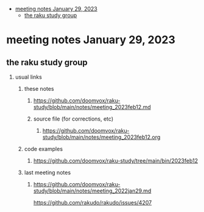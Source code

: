 - [meeting notes January 29, 2023](#org2afb995)
  - [the raku study group](#orgd382fd3)


<a id="org2afb995"></a>

# meeting notes January 29, 2023


<a id="orgd382fd3"></a>

## the raku study group

1.  usual links

    1.  these notes
    
        1.  <https://github.com/doomvox/raku-study/blob/main/notes/meeting_2023feb12.md>
        
        2.  source file (for corrections, etc)
        
            1.  <https://github.com/doomvox/raku-study/blob/main/notes/meeting_2023feb12.org>
    
    2.  code examples
    
        1.  <https://github.com/doomvox/raku-study/tree/main/bin/2023feb12>
    
    3.  last meeting notes
    
        1.  <https://github.com/doomvox/raku-study/blob/main/notes/meeting_2022jan29.md>
        
            <https://github.com/rakudo/rakudo/issues/4207>
